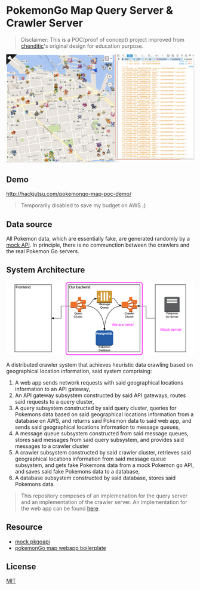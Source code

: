 # PokemonGo Map Query Server & Crawler Server

>Disclaimer: This is a POC(proof of concept) project improved from [chenditic](https://github.com/chenditc)'s original design for education purpose.

![](./screenshot.png)

## Demo
http://hackjutsu.com/pokemongo-map-poc-demo/
>Temporarily disabled to save my budget on AWS ;)

## Data source
All Pokemon data, which are essentially fake, are generated randomly by a [mock API](https://github.com/hackjutsu/mock_pgoapi). In principle, there is no communction between the crawlers and the real Pokemon Go servers.

## System Architecture
![](./architecture_backend.png)

A distributed crawler system that achieves heuristic data crawling based on geographical location information, said system comprising: 

1. A web app sends network requests with said geographical locations information to an API gateway,
2. An API gateway subsystem constructed by said API gateways, routes said requests to a query cluster,
3. A query subsystem constructed by said query cluster, queries for Pokemons data based on said geographical locations information from a database on AWS, and returns said Pokemon data to said web app, and sends said geographical locations information to message queues,
4. A message queue subsystem constructed from said message queues, stores said messages from said query subsystem, and provides said messages to a crawler cluster
5. A crawler subsystem constructed by said crawler cluster, retrieves said geographical locations information from said message queue subsystem, and gets fake Pokemons data from a mock Pokemon go API, and saves said fake Pokemons data to a database,
4. A database subsystem constructed by said database, stores said Pokemons data.

>This repository composes of an implemenation for the query server and an implementation of the crawler server. An implementation for the web app can be found [here](https://github.com/hackjutsu/pokemongo-map-poc-demo).

## Resource
- [mock pkgoapi](https://github.com/hackjutsu/mock_pgoapi)
- [pokemonGo map webapp boilerplate](https://github.com/hackjutsu/pokemon-go-map-boilerplate)

## License
[MIT](./LICENSE)
